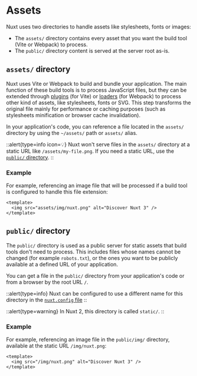 # Assets

Nuxt uses two directories to handle assets like stylesheets, fonts or images:

- The `assets/` directory contains every asset that you want the build tool (Vite or Webpack) to process.
- The `public/` directory content is served at the server root as-is.

## `assets/` directory

Nuxt uses Vite or Webpack to build and bundle your application. The main function of these build tools is to process JavaScript files, but they can be extended through [plugins](https://vitejs.dev/plugins/) (for Vite) or [loaders](https://webpack.js.org/loaders/) (for Webpack) to process other kind of assets, like stylesheets, fonts or SVG. This step transforms the original file mainly for performance or caching purposes (such as stylesheets minification or browser cache invalidation).

In your application's code, you can reference a file located in the `assets/` directory by using the `~/assets/` path or `assets/` alias.

::alert{type=info icon=💡}
Nuxt won't serve files in the `assets/` directory at a static URL like `/assets/my-file.png`. If you need a static URL, use the [`public/` directory](#public-directory).
::

### Example

For example, referencing an image file that will be processed if a build tool is configured to handle this file extension:

```vue [app.vue]
<template>
  <img src="assets/img/nuxt.png" alt="Discover Nuxt 3" />
</template>
```

## `public/` directory

The `public/` directory is used as a public server for static assets that build tools don't need to process. This includes files whose names cannot be changed (for example `robots.txt`), or the ones you want to be publicly available at a defined URL of your application.

You can get a file in the `public/` directory from your application's code or from a browser by the root URL `/`.

::alert{type=info}
Nuxt can be configured to use a different name for this directory in the [`nuxt.config` file](/api/configuration/nuxt.config#public)
::

::alert{type=warning}
In Nuxt 2, this directory is called `static/`.
::

### Example

For example, referencing an image file in the `public/img/` directory, available at the static URL `/img/nuxt.png`:

```vue [app.vue]
<template>
  <img src="/img/nuxt.png" alt="Discover Nuxt 3" />
</template>
```
